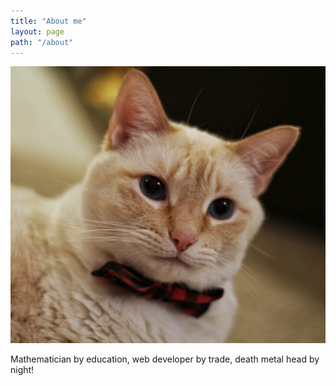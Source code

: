 ```yaml
---
title: "About me"
layout: page
path: "/about"
---
```


![Ollie. Voted most likely to seduce your mom (2018).](./Ollie.jpg)

Mathematician by education, web developer by trade, death metal head by night!

